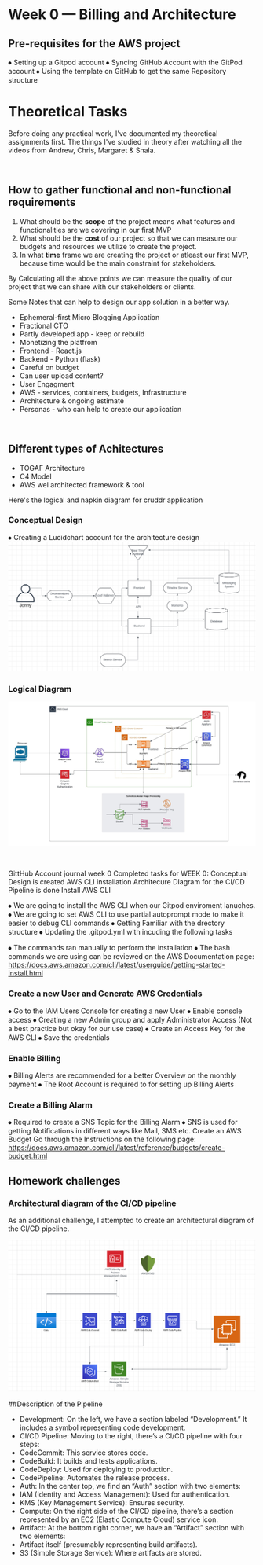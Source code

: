 # Week 0 — Billing and Architecture

## Pre-requisites for the AWS project 
⦁	Setting up a Gitpod account 
⦁	Syncing GitHub Account with the GitPod account
⦁	Using the template on GitHub to get the same Repository structure
# Theoretical Tasks
Before doing any practical work, I've documented my theoretical assignments first. 
The things I've studied in theory after watching all the videos from Andrew, Chris, Margaret & Shala.

<br />

## How to gather functional and non-functional requirements

1. What should be the **scope** of the project means what features and functionalities are we covering in our first MVP
2. What should be the **cost** of our project so that we can measure our budgets and resources we utilize to create the project.
3. In what **time** frame we are creating the project or atleast our first MVP, because time would be the main constraint for stakeholders.

By Calculating all the above points we can measure the quality of our project that we can share with our stakeholders or clients.

Some Notes that can help to design our app solution in a better way.

- Ephemeral-first Micro Blogging Application
- Fractional CTO
- Partly developed app - keep or rebuild
- Monetizing the platfrom
- Frontend - React.js
- Backend - Python  (flask)
- Careful on budget
- Can user upload content?
- User Engagment
- AWS - services, containers, budgets, Infrastructure
- Architecture & ongoing estimate 
- Personas - who can help to create our application

<br />

## Different types of Achitectures

- TOGAF Architecture
- C4 Model
- AWS wel architected framework & tool

Here's the logical and napkin diagram for cruddr application

### Conceptual Design
⦁	Creating a Lucidchart account for the architecture design
![Napkin Diagram](../_docs/assets/napkin_design.png)

### Logical Diagram
![Logical Design](../_docs/assets/logical-diagram.jpeg)


<br />

GittHub Account journal week 0
Completed tasks for WEEK 0:
Conceptual Design is created
AWS CLI installation
Architecure DIagram for the CI/CD Pipeline is done
Install AWS CLI

⦁	We are going to install the AWS CLI when our Gitpod enviroment lanuches.
⦁	We are  going to set AWS CLI to use partial autoprompt mode to make it easier to debug CLI commands
⦁	Getting Familiar with the drectory structure
⦁	Updating the .gitpod.yml with incuding the following tasks
 
⦁	The commands ran manually to perform the installation
⦁	The bash commands we are using can be reviewed on the AWS Documentation page: https://docs.aws.amazon.com/cli/latest/userguide/getting-started-install.html

### Create a new User and Generate AWS Credentials
⦁	Go to the IAM Users Console for creating a  new User
⦁	Enable console access
⦁	Creating a new Admin group and apply Administrator Access (Not a best practice but okay for our use case)
⦁	Create  an Access Key for the AWS CLI
⦁	Save the credentials 

### Enable Billing
⦁	Billing Alerts are recommended for a better Overview on the monthly payment
⦁	The Root Account is required to for setting up Billing Alerts


### Create a Billing Alarm 
⦁	Required to create a SNS Topic for the Billing Alarm
⦁	SNS is used for getting Notifications in different ways like Mail, SMS etc.
Create an AWS Budget 
Go through the Instructions on the following page: https://docs.aws.amazon.com/cli/latest/reference/budgets/create-budget.html

## Homework challenges

### Architectural diagram of the CI/CD pipeline

As an additional challenge, I attempted to create an architectural diagram of the CI/CD pipeline. 

![CI/CD Pipeline](../_docs/assets/cicd_pipeline.png)


##Description of the Pipeline 

- Development: On the left, we have a section labeled “Development.” It includes a symbol representing code development.
- CI/CD Pipeline: Moving to the right, there’s a CI/CD pipeline with four steps:
- CodeCommit: This service stores code.
- CodeBuild: It builds and tests applications.
- CodeDeploy: Used for deploying to production.
- CodePipeline: Automates the release process.
- Auth: In the center top, we find an “Auth” section with two elements:
- IAM (Identity and Access Management): Used for authentication.
- KMS (Key Management Service): Ensures security.
- Compute: On the right side of the CI/CD pipeline, there’s a section represented by an EC2 (Elastic Compute Cloud) service icon.
- Artifact: At the bottom right corner, we have an “Artifact” section with two elements:
- Artifact itself (presumably representing build artifacts).
- S3 (Simple Storage Service): Where artifacts are stored.

